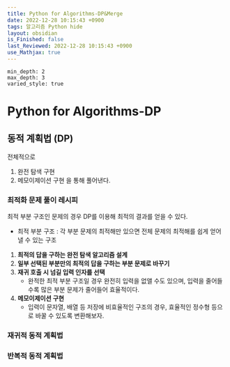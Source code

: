 ```yaml
---
title: Python for Algorithms-DP&Merge
date: 2022-12-28 10:15:43 +0900
tags: 알고리즘 Python hide
layout: obsidian
is_Finished: false
last_Reviewed: 2022-12-28 10:15:43 +0900
use_Mathjax: true
---
```

```toc
min_depth: 2
max_depth: 3
varied_style: true
```

# Python for Algorithms-DP

## 동적 계획법 (DP)

전체적으로 
1. 완전 탐색 구현
2. 메모이제이션 구현
을 통해 풀어낸다.

### 최적화 문제 풀이 레시피
최적 부분 구조인 문제의 경우 DP를 이용해 최적의 결과를 얻을 수 있다.
- 최적 부분 구조 : 각 부분 문제의 최적해만 있으면 전체 문제의 최적해를 쉽게 얻어 낼 수 있는 구조
1. **최적의 답을 구하는 완전 탐색 알고리즘 설계**
2. **일부 선택된 부분만의 최적의 답을 구하는 부분 문제로 바꾸기**
3. **재귀 호출 시 넘길 입력 인자를 선택** 
	- 완적한 최적 부분 구조일 경우 완전히 입력을 없앨 수도 있으며, 입력을 줄어들 수록 많은 부분 문제가 줄어들어 효율적이다.
4. **메모이제이션 구현**
	- 입력이 문자열, 배열 등 저장에 비효율적인 구조의 경우, 효율적인 정수형 등으로 바꿀 수 있도록 변환해보자.


### 재귀적 동적 계획법

### 반복적 동적 계획법


